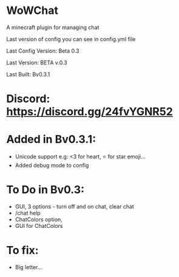 # WoWChat
A minecraft plugin for managing chat

Last version of config you can see in config.yml file <p> <p>
Last Config Version: Beta 0.3<p>
Last Version: BETA v.0.3<p>
Last Built: Bv0.3.1
# Discord: https://discord.gg/24fvYGNR52
  
# Added in Bv0.3.1:
- Unicode support e.g: <3 for heart, :star: for star emoji... 
- Added debug mode to config
# To Do in Bv0.3:
- GUI, 3 options - turn off and on chat, clear chat
- /chat help
- ChatColors option,
- GUI for ChatColors
# To fix:
- Big letter...








